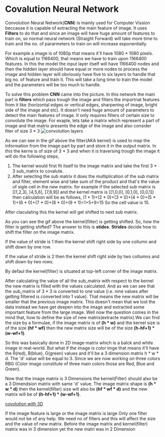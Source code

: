 # Covalution Neural Network
  Convolution Neural Network(**CNN**) is mainly used for Computer Vission beccause it is capable of extracting the main feature of image.
  It uses **Filters** to do that and since an image will have huge amount of features to train on, so normal neural network (Straight Forward) will     take more time to train and the no. of pararmeters to train on will increase exponentially.
  
  For example a image is of 1080p that means it'll have 1080 * 1080 pixels. Which is equal to 1166400, that means we have to train upon 1166400         features. In this the model the input layer itself will have 1166400 nodes and then the hidden layer should have equal or more nodes to process       the image and hidden layer will obviously have five to six layers to handle that big no. of feature and train it. This will take a long time to       train the model and the parameters will be too much to handle.
    
  To solve this problem **CNN** came into the picture. In this network the main part is **filters** which pass trough the image and filters the         importnat features from it like (horizontal edges or vertical edges, sharpening of image, bright side of the image and etc).
  It doesn't need huge amount of parameters to detect the main features of image. It only requires filters of certain size to convolute the image. 
  For exaple, lets take a matrix which represent a part of image and that matrix presents the edge of the image and also consider  fiter of size 
  3 * 3
  ![convolution layers](https://i.stack.imgur.com/uEoXw.gif)
  
  As we can see in the gif above the filter(AKA kernel) is used to map the information from the image part by part and store it in the output matrix.
  In this the kerne is of size of 3 * 3 and when it is traversing trough the image it will do the following steps,
  1. The kernel would first fit itself to the image matrix and take the first 3 * 3 sub_matrix to covalute.
  2. After selecting the sub matrix it does the multiplication of the sub matrix and filter, element wise and take sum of the product and that's the      value of sigle cell in the new matrix.
  for example if the selected sub matrix is 
  [[1,2,3],
    [4,5,6],
    [7,8,9]]
  and the kernel matrix is 
  [[1,0,0],
   [0,1,0],
   [0,0,1]]
   then calculation will be as follows,
   (1 * 1)+(2 * 0)+(3 * 0)+(4 * 0)+(5 * 1)+(6 * 0)+(7 * 0)+(8 * 0)+(9 * 1)=1+5+9=15
   So the cell value is 15.
   
   After claculating this the kernel will get shifted to next sub matrix.
   
   As you can see the gif above the kernel(filter) is getting shifted. So, how the filter is getting shifted? The answer to this is **stides**.
   **Strides** decide how to shift the filter on the image matrix. 
   
   If the value of stride is 1 then the kernel shift right side by one collumn and shift down by one row.
   
   If the value of stride is 2 then the kernel shift right side by two collumns and shift down by two rows.
   
   By defaul the kernel(filter) is situated at top-left corner of the image matrix.
   
   
   After calculating the value of all the sub_matrix with respect to the kernel the new matrix is filled with the values calculated.
   And as we can see that the sub_matrix of 3 * 3 is converted to one value (i.e. nine values after getting filtered is converted into 1 value).
   That means the new matrix will be smaller that the previous image matrix.
   This doesn't mean that we lost the data instead we have get deepen into the image and extracted some important feature from the large image.
   Well now the question comes in the mind that, how to define the size of new matrix(extracte matrix).We can find the size by a formulae,
   if the image matrix is of **(h * w)** and the kernel size is of the size **(hf * wf)** then the new matrix size will be of the size **(h-hf+1) *    (w-wf+1)**.
   
   So this was basically done in 2D image matrix which is a balck and white image in real-world. But what if the image is color imge that means        it'll have the R(red), B(blue), G(green) values and it'll be a 3 dimension matrix h * w * d. The 'd' value will be equal to 3. Since we are now    working on three colors RBG (Color image constitute of three main colors those are Red, Blue and Green).
   
   Now that the image matrix is 3 Dimensions the kernel(Filter) should also be a 3 Dimendsion matrix with same 'd' value.
   The image matrix shape is **(h * w * d)** then the kernel(filter) size will also be **(hf * wf * d)** and the new matrix will be of **(h-hf+1) *    (w-wf+1)**.
   
   [covolution with 3D](https://indoml.files.wordpress.com/2018/03/convolution-with-multiple-filters2.png?w=979)
   
   If the image feature is large or the image matrix is large Only one filter would not be of any help. We need no of filters and this will affect    the size and the value of new matrix.
   Before the image matrix and kernel(filter) matrix was in 3 dimension yet the new matri was in 2 Dimension
    
   
   
   
   
   
  
